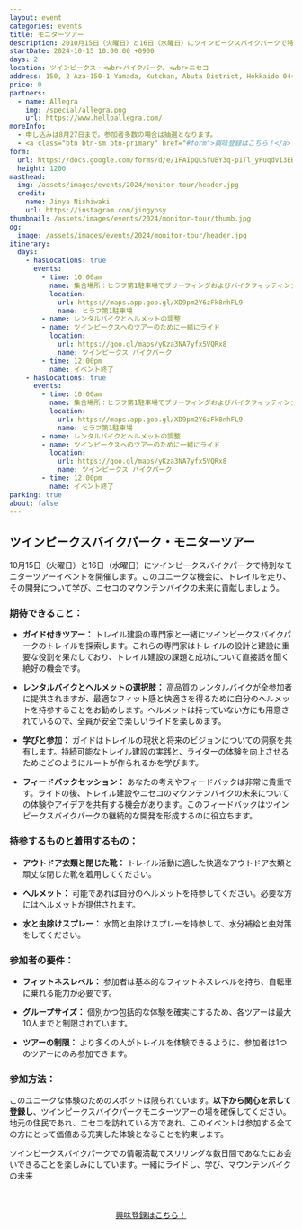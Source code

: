```yaml
---
layout: event
categories: events
title: モニターツアー
description: 2010月15日（火曜日）と16日（水曜日）にツインピークスバイクパークで特別なモニターツアーイベントを開催します。このユニークな機会に、トレイルを走り、その開発について学び、ニセコのマウンテンバイクの未来に貢献しましょう。
startDate: 2024-10-15 10:00:00 +0900
days: 2
location: ツインピークス・<wbr>バイクパーク、<wbr>ニセコ
address: 150, 2 Aza-150-1 Yamada, Kutchan, Abuta District, Hokkaido 044-0081
price: 0
partners:
  - name: Allegra
    img: /special/allegra.png
    url: https://www.helloallegra.com/
moreInfo:
  - 申し込みは8月27日まで。参加者多数の場合は抽選となります。
  - <a class="btn btn-sm btn-primary" href="#form">興味登録はこちら！</a>
form:
  url: https://docs.google.com/forms/d/e/1FAIpQLSfUBY3q-p1Tl_yPuqdVi3EBWhkdOJYt7P7Zz5i3pY5c7Mglrg/viewform?embedded=true&hl=jp
  height: 1200
masthead:
  img: /assets/images/events/2024/monitor-tour/header.jpg
  credit:
    name: Jinya Nishiwaki
    url: https://instagram.com/jingypsy
thumbnail: /assets/images/events/2024/monitor-tour/thumb.jpg
og:
  image: /assets/images/events/2024/monitor-tour/header.jpg
itinerary:
  days:
    - hasLocations: true
      events:
        - time: 10:00am
          name: 集合場所：ヒラフ第1駐車場でブリーフィングおよびバイクフィッティング
          location:
            url: https://maps.app.goo.gl/XD9pm2Y6zFk8nhFL9
            name: ヒラフ第1駐車場
        - name: レンタルバイクとヘルメットの調整
        - name: ツインピークスへのツアーのために一緒にライド
          location:
            url: https://goo.gl/maps/yKza3NA7yfx5VQRx8
            name: ツインピークス バイクパーク
        - time: 12:00pm
          name: イベント終了
    - hasLocations: true
      events:
        - time: 10:00am
          name: 集合場所：ヒラフ第1駐車場でブリーフィングおよびバイクフィッティング
          location:
            url: https://maps.app.goo.gl/XD9pm2Y6zFk8nhFL9
            name: ヒラフ第1駐車場
        - name: レンタルバイクとヘルメットの調整
        - name: ツインピークスへのツアーのために一緒にライド
          location:
            url: https://goo.gl/maps/yKza3NA7yfx5VQRx8
            name: ツインピークス バイクパーク
        - time: 12:00pm
          name: イベント終了
parking: true
about: false
---
```

## ツインピークスバイクパーク<wbr>・<wbr>モニターツアー

10月15日<wbr>（火曜日）と<wbr>16日<wbr>（水曜日）に<wbr>ツインピークスバイクパークで<wbr>特別な<wbr>モニターツアーイベントを<wbr>開催します。<wbr>この<wbr>ユニークな<wbr>機会に、<wbr>トレイルを<wbr>走り、<wbr>その<wbr>開発に<wbr>ついて<wbr>学び、<wbr>ニセコの<wbr>マウンテンバイクの<wbr>未来に<wbr>貢献しましょう。

### 期待できる<wbr>こと：

- **ガイド付きツアー：** トレイル建設の<wbr>専門家と<wbr>一緒に<wbr>ツインピークスバイクパークの<wbr>トレイルを<wbr>探索します。<wbr>これらの<wbr>専門家は<wbr>トレイルの<wbr>設計と<wbr>建設に<wbr>重要な<wbr>役割を<wbr>果たしており、<wbr>トレイル建設の<wbr>課題と<wbr>成功に<wbr>ついて<wbr>直接話を<wbr>聞く<wbr>絶好の<wbr>機会です。

- **レンタルバイクと<wbr>ヘルメットの<wbr>選択肢：** 高品質の<wbr>レンタルバイクが<wbr>全参加者に<wbr>提供されますが、<wbr>最適な<wbr>フィット感と<wbr>快適さを<wbr>得る<wbr>ために<wbr>自分の<wbr>ヘルメットを<wbr>持参する<wbr>ことを<wbr>お勧めします。<wbr>ヘルメットは<wbr>持っていない<wbr>方にも<wbr>用意されているので、<wbr>全員が<wbr>安全で<wbr>楽しい<wbr>ライドを<wbr>楽しめます。

- **学びと<wbr>参加：** ガイドは<wbr>トレイルの<wbr>現状と<wbr>将来の<wbr>ビジョンに<wbr>ついての<wbr>洞察を<wbr>共有します。<wbr>持続可能な<wbr>トレイル建設の<wbr>実践と、<wbr>ライダーの<wbr>体験を<wbr>向上させる<wbr>ために<wbr>どのように<wbr>ルートが<wbr>作られるかを<wbr>学びます。

- **フィードバックセッション：** あなたの<wbr>考えや<wbr>フィードバックは<wbr>非常に<wbr>貴重です。<wbr>ライドの<wbr>後、<wbr>トレイル建設や<wbr>ニセコの<wbr>マウンテンバイクの<wbr>未来に<wbr>ついての<wbr>体験や<wbr>アイデアを<wbr>共有する<wbr>機会が<wbr>あります。<wbr>この<wbr>フィードバックは<wbr>ツインピークスバイクパークの<wbr>継続的な<wbr>開発を<wbr>形成するのに<wbr>役立ちます。

### 持参する<wbr>ものと<wbr>着用する<wbr>もの<wbr>：

- **アウトドア衣類と<wbr>閉じた<wbr>靴：** トレイル活動に<wbr>適した<wbr>快適な<wbr>アウトドア衣類と<wbr>頑丈な<wbr>閉じた<wbr>靴を<wbr>着用してください。

- **ヘルメット：** 可能で<wbr>あれば<wbr>自分の<wbr>ヘルメットを<wbr>持参してください。<wbr>必要な<wbr>方には<wbr>ヘルメットが<wbr>提供されます。

- **水と<wbr>虫除けスプレー：** 水筒と<wbr>虫除けスプレーを<wbr>持参して、<wbr>水分<wbr>補給と<wbr>虫対策を<wbr>してください。

### 参加者の<wbr>要件：

- **フィットネスレベル：** 参加者は<wbr>基本的な<wbr>フィットネスレベルを<wbr>持ち、<wbr>自転車に<wbr>乗れる<wbr>能力が<wbr>必要です。

- **グループサイズ：** 個別かつ包括的な<wbr>体験を<wbr>確実に<wbr>する<wbr>ため、<wbr>各ツアーは<wbr>最大10人まで<wbr>と<wbr>制限されています。

- **ツアーの<wbr>制限：** より<wbr>多くの<wbr>人が<wbr>トレイルを<wbr>体験できるように、<wbr>参加者は<wbr>1つの<wbr>ツアーにのみ参加できます。

### 参加方法：

この<wbr>ユニークな<wbr>体験の<wbr>ための<wbr>スポットは<wbr>限られています。<wbr>**以下から<wbr>関心を<wbr>示して<wbr>登録し**、<wbr>ツインピークスバイクパークモニターツアーの<wbr>場を<wbr>確保してください。<wbr>地元の<wbr>住民であれ、<wbr>ニセコを<wbr>訪れている<wbr>方であれ、<wbr>この<wbr>イベントは<wbr>参加する<wbr>全ての<wbr>方に<wbr>とって<wbr>価値ある<wbr>充実した<wbr>体験と<wbr>なる<wbr>ことを<wbr>約束します。

ツインピークスバイクパークでの<wbr>情報満載で<wbr>スリリングな<wbr>数日間であなたに<wbr>お会いできる<wbr>ことを<wbr>楽しみに<wbr>しています。<wbr>一緒に<wbr>ライドし、<wbr>学び、<wbr>マウンテンバイクの<wbr>未来

<div style="text-align:center; margin:50px 0;">
  <a class="btn btn-primary" href="#form">興味登録はこちら！</a>
</div>
